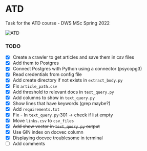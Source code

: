 # ATD
Task for the ATD course - DWS MSc Spring 2022 

![ATD](https://naftemporiki.gr/fu/p/1496776/638/399/0x000000000167f33c/2/megaro-maksimou.jpg)

### TODO

- [X] Create a crawler to get articles and save them in csv files    
- [X] Add them to Postgres
- [X] Connect Postgres with Python using a connector (psycopg3)
- [X] Read credentials from config file
- [X] Add create directory if not exists in `extract_body.py`
- [X] Fix `article_path.csv`
- [X] Add threshold to relevant docs in `text_query.py`
- [X] Add columns to show in `text_query.py`
- [X] Show lines that have keywords (grep maybe?)
- [X] Add `requirements.txt`
- [X] Fix - In `text_query.py`:301 -> check if list empty
- [X] Move `links.csv` to `csv_files`
- [X] ~~Add show vector in `text_query.py` output~~
- [X] Use GIN index on docvec column
- [X] Displaying docvec troublesome in terminal
- [ ] Add comments